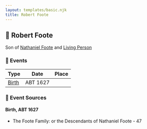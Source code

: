 ```yaml
---
layout: templates/basic.njk
title: Robert Foote
---
```

## 🔵 Robert Foote

Son of [Nathaniel Foote](/people/6/64098820) and [Living Person](/people/7/77201280)

### 📆 Events

Type | Date | Place
------ | ------ | ------
[Birth](#event-43c13d23-4cea-4d0c-abf1-4c72f6d5bb5c) | ABT 1627 |

### 📰 Event Sources

#### <a id="event-43c13d23-4cea-4d0c-abf1-4c72f6d5bb5c"></a> Birth, ABT 1627
* The Foote Family: or the Descendants of Nathaniel Foote  - 47